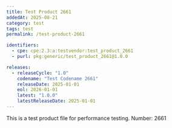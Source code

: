 ```yaml
---
title: Test Product 2661
addedAt: 2025-08-21
category: test
tags: test
permalink: /test-product-2661

identifiers:
  - cpe: cpe:2.3:a:testvendor:test_product_2661
  - purl: pkg:generic/test_product_2661@1.0.0

releases:
  - releaseCycle: "1.0"
    codename: "Test Codename 2661"
    releaseDate: 2025-01-01
    eol: 2026-01-01
    latest: "1.0.0"
    latestReleaseDate: 2025-01-01
---
```


This is a test product file for performance testing. Number: 2661
